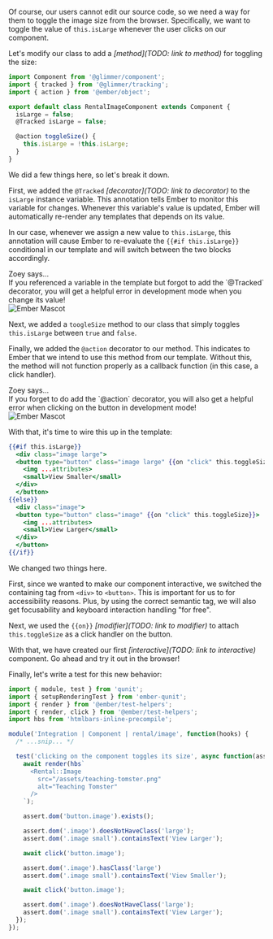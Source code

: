 Of course, our users cannot edit our source code, so we need a way for them to toggle the image size from the browser. Specifically, we want to toggle the value of `this.isLarge` whenever the user clicks on our component.

Let's modify our class to add a *[method](TODO: link to method)* for toggling the size:

```js {data-filename="app/components/rental/image.js" data-diff="+2,+3,-6,+7,+9,+10,+11"}
import Component from '@glimmer/component';
import { tracked } from '@glimmer/tracking';
import { action } from '@ember/object';

export default class RentalImageComponent extends Component {
  isLarge = false;
  @Tracked isLarge = false;

  @action toggleSize() {
    this.isLarge = !this.isLarge;
  }
}
```

We did a few things here, so let's break it down.

First, we added the `@Tracked` *[decorator](TODO: link to decorator)* to the `isLarge` instance variable. This annotation tells Ember to monitor this variable for changes. Whenever this variable's value is updated, Ember will automatically re-render any templates that depends on its value.

In our case, whenever we assign a new value to `this.isLarge`, this annotation will cause Ember to re-evaluate the `{{#if this.isLarge}}` conditional in our template and will switch between the two blocks accordingly.

<div class="cta">
  <div class="cta-note">
    <div class="cta-note-body">
      <div class="cta-note-heading">Zoey says...</div>
      <div class="cta-note-message">
        If you referenced a variable in the template but forgot to add the `@Tracked` decorator, you will get a helpful error in development mode when you change its value!
      </div>
    </div>
    <img src="/images/mascots/zoey.png" role="presentation" alt="Ember Mascot">
  </div>
</div>

Next, we added a `toogleSize` method to our class that simply toggles `this.isLarge` between `true` and `false`.

Finally, we added the `@action` decorator to our method. This indicates to Ember that we intend to use this method from our template. Without this, the method will not function properly as a callback function (in this case, a click handler).

<div class="cta">
  <div class="cta-note">
    <div class="cta-note-body">
      <div class="cta-note-heading">Zoey says...</div>
      <div class="cta-note-message">
        If you forget to do add the `@action` decorator, you will also get a helpful error when clicking on the button in development mode!
      </div>
    </div>
    <img src="/images/mascots/zoey.png" role="presentation" alt="Ember Mascot">
  </div>
</div>

With that, it's time to wire this up in the template:

```handlebars {data-filename="app/components/rental/image.hbs" data-diff="-2,+3,-6,+7,-9,+10,-13,+14"}
{{#if this.isLarge}}
  <div class="image large">
  <button type="button" class="image large" {{on "click" this.toggleSize}}>
    <img ...attributes>
    <small>View Smaller</small>
  </div>
  </button>
{{else}}
  <div class="image">
  <button type="button" class="image" {{on "click" this.toggleSize}}>
    <img ...attributes>
    <small>View Larger</small>
  </div>
  </button>
{{/if}}
```

We changed two things here.

First, since we wanted to make our component interactive, we switched the containing tag from `<div>` to `<button>`. This is important for us to for accessibility reasons. Plus, by using the correct semantic tag, we will also get focusability and keyboard interaction handling "for free".

Next, we used the `{{on}}` *[modifier](TODO: link to modifier)* to attach `this.toggleSize` as a click handler on the button.

With that, we have created our first *[interactive](TODO: link to interactive)* component. Go ahead and try it out in the browser!

Finally, let's write a test for this new behavior:

```js {data-filename="tests/integration/components/rental/image-test.js" data-diff="-3,+4,+10,+11,+12,+13,+14,+15,+16,+17,+18,+19,+20,+21,+22,+23,+24,+25,+26,+27,+28,+29,+30,+31,+32"}
import { module, test } from 'qunit';
import { setupRenderingTest } from 'ember-qunit';
import { render } from '@ember/test-helpers';
import { render, click } from '@ember/test-helpers';
import hbs from 'htmlbars-inline-precompile';

module('Integration | Component | rental/image', function(hooks) {
  /* ...snip... */

  test('clicking on the component toggles its size', async function(assert) {
    await render(hbs`
      <Rental::Image
        src="/assets/teaching-tomster.png"
        alt="Teaching Tomster"
      />
    `);

    assert.dom('button.image').exists();

    assert.dom('.image').doesNotHaveClass('large');
    assert.dom('.image small').containsText('View Larger');

    await click('button.image');

    assert.dom('.image').hasClass('large')
    assert.dom('.image small').containsText('View Smaller');

    await click('button.image');

    assert.dom('.image').doesNotHaveClass('large');
    assert.dom('.image small').containsText('View Larger');
  });
});
```
